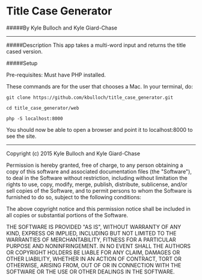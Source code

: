 # Title Case Generator

#####By Kyle Bulloch and Kyle Giard-Chase

-----

#####Description
This app takes a multi-word input and returns the title cased version.

#####Setup

Pre-requisites: Must have PHP installed.

These commands are for the user that chooses a Mac.  In your terminal, do:
```
git clone https://github.com/kbulloch/title_case_generator.git

cd title_case_generator/web

php -S localhost:8000
```

You should now be able to open a browser and point it to localhost:8000 to
see the site.

-----

Copyright (c) 2015 Kyle Bulloch and Kyle Giard-Chase

Permission is hereby granted, free of charge, to any person obtaining a copy of this software and associated documentation files (the "Software"), to deal in the Software without restriction, including without limitation the rights to use, copy, modify, merge, publish, distribute, sublicense, and/or sell copies of the Software, and to permit persons to whom the Software is furnished to do so, subject to the following conditions:

The above copyright notice and this permission notice shall be included in all copies or substantial portions of the Software.

THE SOFTWARE IS PROVIDED "AS IS", WITHOUT WARRANTY OF ANY KIND, EXPRESS OR IMPLIED, INCLUDING BUT NOT LIMITED TO THE WARRANTIES OF MERCHANTABILITY, FITNESS FOR A PARTICULAR PURPOSE AND NONINFRINGEMENT. IN NO EVENT SHALL THE AUTHORS OR COPYRIGHT HOLDERS BE LIABLE FOR ANY CLAIM, DAMAGES OR OTHER LIABILITY, WHETHER IN AN ACTION OF CONTRACT, TORT OR OTHERWISE, ARISING FROM, OUT OF OR IN CONNECTION WITH THE SOFTWARE OR THE USE OR OTHER DEALINGS IN THE SOFTWARE.
